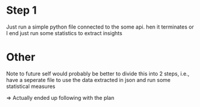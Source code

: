 # Step 1

Just run a simple python file connected to the some api. hen it terminates or I end just run some statistics to extract insights 

# Other

Note to future self would probably be better to divide this into 2 steps, i.e., have a seperate file to use the data extracted in json and run some statistical measures

=> Actually ended up following with the plan